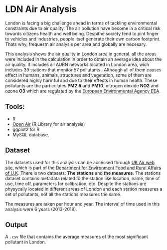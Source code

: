 # LDN Air Analysis

 London is facing a big challenge ahead in terms of tackling environmental constraints due to air quality. The air pollution have become in a critical risk towards citizens health and well being.  Despithe society tend to pint finger to vehicles and industries, people itsef generate their own carbon footprint. Thats why, frequestn air analysis per area and globally are necesary.
 
This analysis shows the air quality in London area in general. all the areas were included in the calculation in order to obtain an average idea about the air quality.  It includes all  AURN networks located in London area, wich includes 39 stations that monitor 57 pollutants . Although all of them causes effect in humans, animals, structures and vegetation, some of them are considered highly harmful and due to their effects in human health.  These pollutants are the particulates **PM2.5** and **PM10**,  nitrogen dioxide **NO2** and ozone  **O3** which are regulated by the [European Environmental Agency EEA](https://www.eea.europa.eu/themes/air/air-quality-standards).

## Tools:

 - R
 - [Open Air](www.openair-project.org) (R Library for air analysis)
 - ggplot2 for R
 - MySQL database.
 
 ## Dataset
The datasets used for this analysis can be accessed through [UK Air web site](https://uk-air.defra.gov.uk/data), which is part of the [Department for Environment Food and Rural Affairs of U.K](https://www.gov.uk/government/organisations/department-for-environment-food-rural-affairs).
There is two datasets: **The stations** and **the measures**. The stations dataset contains metadata related to the station like location, name, time of use, time off, parameters for calibration, etc.  Despite the stations are physycally located in different areas of London and each station measures a set of pollutants, not all the stations measures the same. 


The measures are taken per hour and year. The interval of time used in this analysis were 6 years (2013-2018). 
 

## Output
A `.csv` file that contains the average measures of the most significant pollutant in London.

